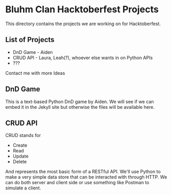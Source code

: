 Bluhm Clan Hacktoberfest Projects
=================================

This directory contains the projects we are working on for Hacktoberfest.

## List of Projects
- DnD Game - Aiden
- CRUD API - Laura, Leah(?), whoever else wants in on Python APIs
- ???

Contact me with more Ideas

## DnD Game

This is a text-based Python DnD game by Aiden. We will see if we can embed it in
the Jekyll site but otherwise the files will be available here.

## CRUD API

CRUD stands for

- Create
- Read
- Update
- Delete

And represents the most basic form of a RESTful API. We'll use Python to make a
very simple data store that can be interacted with through HTTP. We can do both
server and client side or use something like Postman to simulate a client.
